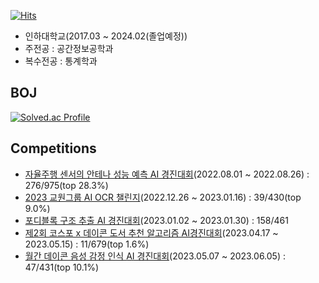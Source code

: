[![Hits](https://hits.seeyoufarm.com/api/count/incr/badge.svg?url=https%3A%2F%2Fgithub.com%2Fksj1368%2Fhit-counter&count_bg=%2379C83D&title_bg=%23555555&icon=&icon_color=%23E7E7E7&title=hits&edge_flat=false)](https://hits.seeyoufarm.com)

- 인하대학교(2017.03 ~ 2024.02(졸업예정))
- 주전공 : 공간정보공학과
- 복수전공 : 통계학과

## BOJ
[![Solved.ac Profile](http://mazassumnida.wtf/api/v2/generate_badge?boj=ksj0061)](https://solved.ac/ksj0061/)

## Competitions
- [자율주행 센서의 안테나 성능 예측 AI 경진대회](https://dacon.io/competitions/official/235927/overview/description)(2022.08.01 ~ 2022.08.26) : 276/975(top 28.3%)
- [2023 교원그룹 AI OCR 챌린지](https://dacon.io/competitions/official/236042/overview/description)(2022.12.26 ~ 2023.01.16) : 39/430(top 9.0%)
- [포디블록 구조 추출 AI 경진대회](https://dacon.io/competitions/official/236046/overview/description)(2023.01.02 ~ 2023.01.30) : 158/461
- [제2회 코스포 x 데이콘 도서 추천 알고리즘 AI경진대회](https://dacon.io/competitions/official/236093/overview/description)(2023.04.17 ~ 2023.05.15) : 11/679(top 1.6%)
- [월간 데이콘 음성 감정 인식 AI 경진대회](https://dacon.io/competitions/official/236105/overview/description)(2023.05.07 ~ 2023.06.05) : 47/431(top 10.1%)
